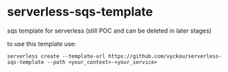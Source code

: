 # serverless-sqs-template

sqs template for serverless (still POC and can be deleted in later stages)

to use this template use:

`serverless create --template-url https://github.com/vyckou/serverless-sqs-template --path <your_context>-<your_service>`